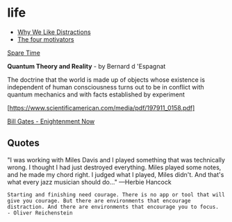 # life

+ [Why We Like Distractions](https://ia.net/topics/distractions-and-how-to-fight-them/)
+ [The four motivators](https://apenwarr.ca/log/?m=201612#13)


[Spare Time](200~https://www.brainpickings.org/2018/01/24/ursula-k-le-guin-spare-time/)

**Quantum Theory and Reality** - by Bernard d 'Espagnat

The doctrine that the world is made up of objects whose existence
is independent of human consciousness turns out to be in conflict
with quantum mechanics and with facts established by experiment

[https://www.scientificamerican.com/media/pdf/197911_0158.pdf]


[Bill Gates - Enightenment Now](https://www.gatesnotes.com/Books/Enlightenment-Now)

## Quotes

"I was working with Miles Davis and I played something that was technically wrong. I thought I had just destroyed everything. Miles played some notes, and he made my chord right. I judged what I played, Miles didn't. And that's what every jazz musician should do..." —Herbie Hancock


```
Starting and finishing need courage. There is no app or tool that will give you courage. But there are environments that encourage distraction. And there are environments that encourage you to focus.
- Oliver Reichenstein
```
